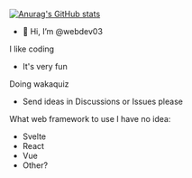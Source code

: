 [![Anurag's GitHub stats](https://github-readme-stats.vercel.app/api?username=webdev03)](https://github.com/anuraghazra/github-readme-stats)
- 👋 Hi, I’m @webdev03

I like coding
- It's very fun

Doing wakaquiz
- Send ideas in Discussions or Issues please



What web framework to use
I have no idea:
- Svelte
- React
- Vue
- Other?
